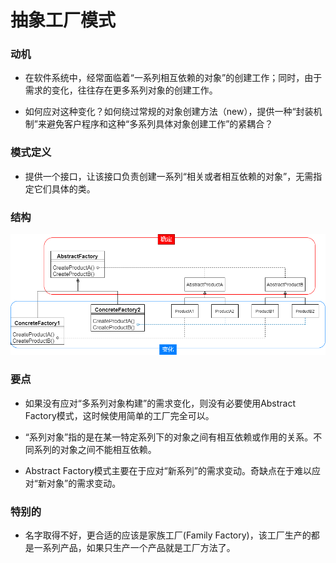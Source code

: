 # 抽象工厂模式

### 动机
* 在软件系统中，经常面临着“一系列相互依赖的对象”的创建工作；同时，由于需求的变化，往往存在更多系列对象的创建工作。

* 如何应对这种变化？如何绕过常规的对象创建方法（new），提供一种“封装机制”来避免客户程序和这种“多系列具体对象创建工作”的紧耦合？

### 模式定义
* 提供一个接口，让该接口负责创建一系列“相关或者相互依赖的对象”，无需指定它们具体的类。

### 结构
![strategy structre](./structure.png)

### 要点
* 如果没有应对“多系列对象构建”的需求变化，则没有必要使用Abstract Factory模式，这时候使用简单的工厂完全可以。

* “系列对象”指的是在某一特定系列下的对象之间有相互依赖或作用的关系。不同系列的对象之间不能相互依赖。

* Abstract Factory模式主要在于应对“新系列”的需求变动。奇缺点在于难以应对“新对象”的需求变动。

### 特别的
* 名字取得不好，更合适的应该是家族工厂(Family Factory)，该工厂生产的都是一系列产品，如果只生产一个产品就是工厂方法了。
